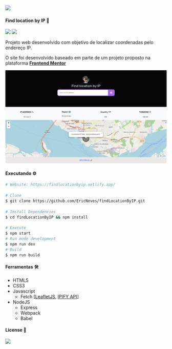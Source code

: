 <img src="https://findlocationbyip.netlify.app/images/favicon.png">

#### Find location by IP 🔎

<img src="https://img.shields.io/github/license/ericneves/findLocationByIP?color=blue&label=license&logo=appveyor&logoColor=white&style=flat-square"> <img src="https://img.shields.io/github/last-commit/ericneves/findLocationByIP?color=blue&logo=appveyor&logoColor=white&style=flat-square">

<p>Projeto web desenvolvido com objetivo de localizar coordenadas pelo endereço IP.</p>

<p>O site foi desenvolvido baseado em parte de um projeto proposto na plataforma <a href="https://www.frontendmentor.io/challenges/ip-address-tracker-I8-0yYAH0"><b>Frontend Mentor</b></a></p>

<img src=".github/screenshot.png">

#### Executando ⚙️

```sh
# Website: https://findlocationbyip.netlify.app/

# Clone
$ git clone https://github.com/EricNeves/findLocationByIP.git

# Install Dependencies
$ cd findLocationByIP && npm install

# Execute
$ npm start
# Run mode development 
$ npm run dev
# Build
$ npm run build
```

#### Ferramentas 🛠

   * HTML5
   * CSS3
   * Javascript
     * Fetch [<a href="https://leafletjs.com/">LeafletJS</a>, <a href="https://www.ipify.org/">IPIFY API</a>]
   * NodeJS
     * Express
     * Webpack
     * Babel

#### License 📝

<img src="https://img.shields.io/github/license/ericneves/advicegenerateapp?color=critical&logo=appveyor&style=flat-square">